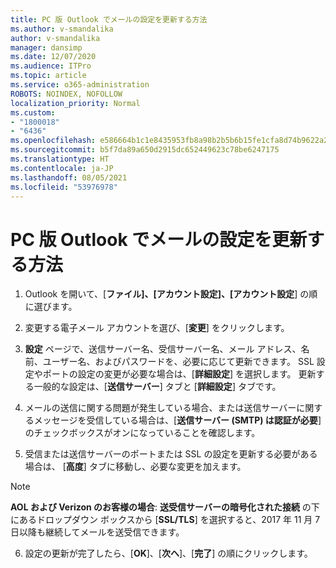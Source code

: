 ```yaml
---
title: PC 版 Outlook でメールの設定を更新する方法
ms.author: v-smandalika
author: v-smandalika
manager: dansimp
ms.date: 12/07/2020
ms.audience: ITPro
ms.topic: article
ms.service: o365-administration
ROBOTS: NOINDEX, NOFOLLOW
localization_priority: Normal
ms.custom:
- "1800018"
- "6436"
ms.openlocfilehash: e586664b1c1e8435953fb8a98b2b5b6b15fe1cfa8d74b9622a257cb1751fc799
ms.sourcegitcommit: b5f7da89a650d2915dc652449623c78be6247175
ms.translationtype: HT
ms.contentlocale: ja-JP
ms.lasthandoff: 08/05/2021
ms.locfileid: "53976978"
---
```

# <a name="how-to-update-email-settings-in-outlook-for-pc"></a>PC 版 Outlook でメールの設定を更新する方法

1. Outlook を開いて、[**ファイル]、[アカウント設定]、[アカウント設定**] の順に選びます。

2. 変更する電子メール アカウントを選び、[**変更**] をクリックします。 

3. **設定** ページで、送信サーバー名、受信サーバー名、メール アドレス、名前、ユーザー名、およびパスワードを、必要に応じて更新できます。 SSL 設定やポートの設定の変更が必要な場合は、[**詳細設定**] を選択します。 更新する一般的な設定は、[**送信サーバー**] タブと [**詳細設定**] タブです。

4. メールの送信に関する問題が発生している場合、または送信サーバーに関するメッセージを受信している場合は、[**送信サーバー (SMTP) は認証が必要**] のチェックボックスがオンになっていることを確認します。

5. 受信または送信サーバーのポートまたは SSL の設定を更新する必要がある場合は、 [**高度**] タブに移動し、必要な変更を加えます。

> [!NOTE]
> **AOL および Verizon のお客様の場合**: **送受信サーバーの暗号化された接続** の下にあるドロップダウン ボックスから [**SSL/TLS**] を選択すると、2017 年 11 月 7 日以降も継続してメールを送受信できます。

6. 設定の更新が完了したら、[**OK**]、[**次へ**]、[**完了**] の順にクリックします。


